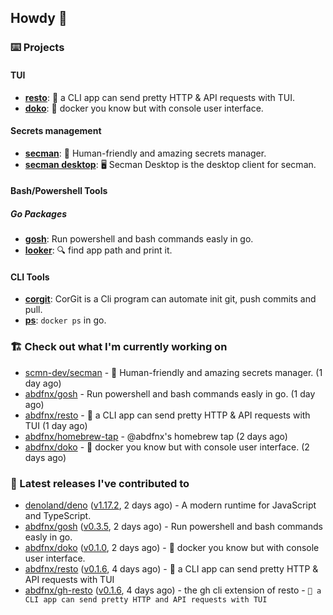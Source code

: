 ## Howdy 👋

### ⌨️ Projects

#### TUI

- [**resto**](https://github.com/abdfnx/resto): 🔗 a CLI app can send pretty HTTP & API requests with TUI.
- [**doko**](https://github.com/abdfnx/doko): 🐳 docker you know but with console user interface.

#### Secrets management

- [**secman**](https://github.com/scmn-dev/secman): 👊 Human-friendly and amazing secrets manager.
- [**secman desktop**](https://github.com/scmn-dev/desktop): 🖥️ Secman Desktop is the desktop client for secman.

#### Bash/Powershell Tools

##### Go Packages
- [**gosh**](https://github.com/abdfnx/gosh): Run powershell and bash commands easly in go.
- [**looker**](https://github.com/abdfnx/looker): 🔍 find app path and print it.

#### CLI Tools

- [**corgit**](https://github.com/abdfnx/corgit): CorGit is a Cli program can automate init git, push commits and pull.
- [**ps**](https://github.com/scmn-dev/ps): `docker ps` in go.

### 🏗️ Check out what I'm currently working on


- [scmn-dev/secman](https://github.com/scmn-dev/secman) - 👊 Human-friendly and amazing secrets manager. (1 day ago)
- [abdfnx/gosh](https://github.com/abdfnx/gosh) - Run powershell and bash commands easly in go. (1 day ago)
- [abdfnx/resto](https://github.com/abdfnx/resto) - 🔗 a CLI app can send pretty HTTP &amp; API requests with TUI (1 day ago)
- [abdfnx/homebrew-tap](https://github.com/abdfnx/homebrew-tap) - @abdfnx&#39;s homebrew tap (2 days ago)
- [abdfnx/doko](https://github.com/abdfnx/doko) - 🐳 docker you know but with console user interface. (2 days ago)

### 🔭 Latest releases I've contributed to

- [denoland/deno](https://github.com/denoland/deno) ([v1.17.2](https://github.com/denoland/deno/releases/tag/v1.17.2), 2 days ago) - A modern runtime for JavaScript and TypeScript.
- [abdfnx/gosh](https://github.com/abdfnx/gosh) ([v0.3.5](https://github.com/abdfnx/gosh/releases/tag/v0.3.5), 2 days ago) - Run powershell and bash commands easly in go.
- [abdfnx/doko](https://github.com/abdfnx/doko) ([v0.1.0](https://github.com/abdfnx/doko/releases/tag/v0.1.0), 2 days ago) - 🐳 docker you know but with console user interface.
- [abdfnx/resto](https://github.com/abdfnx/resto) ([v0.1.6](https://github.com/abdfnx/resto/releases/tag/v0.1.6), 4 days ago) - 🔗 a CLI app can send pretty HTTP &amp; API requests with TUI
- [abdfnx/gh-resto](https://github.com/abdfnx/gh-resto) ([v0.1.6](https://github.com/abdfnx/gh-resto/releases/tag/v0.1.6), 4 days ago) - the gh cli extension of resto - `🔗 a CLI app can send pretty HTTP and API requests with TUI`

